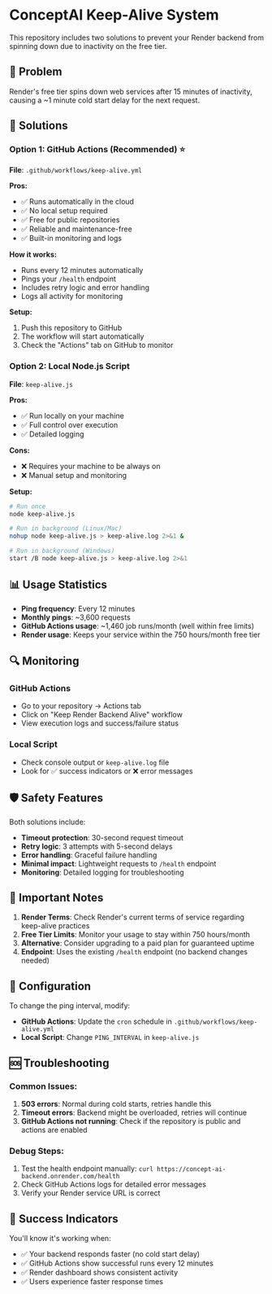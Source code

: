 # ConceptAI Keep-Alive System

This repository includes two solutions to prevent your Render backend from spinning down due to inactivity on the free tier.

## 🎯 Problem
Render's free tier spins down web services after 15 minutes of inactivity, causing a ~1 minute cold start delay for the next request.

## 🔧 Solutions

### Option 1: GitHub Actions (Recommended) ⭐
**File**: `.github/workflows/keep-alive.yml`

**Pros:**
- ✅ Runs automatically in the cloud
- ✅ No local setup required
- ✅ Free for public repositories
- ✅ Reliable and maintenance-free
- ✅ Built-in monitoring and logs

**How it works:**
- Runs every 12 minutes automatically
- Pings your `/health` endpoint
- Includes retry logic and error handling
- Logs all activity for monitoring

**Setup:**
1. Push this repository to GitHub
2. The workflow will start automatically
3. Check the "Actions" tab on GitHub to monitor

### Option 2: Local Node.js Script
**File**: `keep-alive.js`

**Pros:**
- ✅ Run locally on your machine
- ✅ Full control over execution
- ✅ Detailed logging

**Cons:**
- ❌ Requires your machine to be always on
- ❌ Manual setup and monitoring

**Setup:**
```bash
# Run once
node keep-alive.js

# Run in background (Linux/Mac)
nohup node keep-alive.js > keep-alive.log 2>&1 &

# Run in background (Windows)
start /B node keep-alive.js > keep-alive.log 2>&1
```

## 📊 Usage Statistics

- **Ping frequency**: Every 12 minutes
- **Monthly pings**: ~3,600 requests
- **GitHub Actions usage**: ~1,460 job runs/month (well within free limits)
- **Render usage**: Keeps your service within the 750 hours/month free tier

## 🔍 Monitoring

### GitHub Actions
- Go to your repository → Actions tab
- Click on "Keep Render Backend Alive" workflow
- View execution logs and success/failure status

### Local Script
- Check console output or `keep-alive.log` file
- Look for ✅ success indicators or ❌ error messages

## 🛡️ Safety Features

Both solutions include:
- **Timeout protection**: 30-second request timeout
- **Retry logic**: 3 attempts with 5-second delays
- **Error handling**: Graceful failure handling
- **Minimal impact**: Lightweight requests to `/health` endpoint
- **Monitoring**: Detailed logging for troubleshooting

## 🚨 Important Notes

1. **Render Terms**: Check Render's current terms of service regarding keep-alive practices
2. **Free Tier Limits**: Monitor your usage to stay within 750 hours/month
3. **Alternative**: Consider upgrading to a paid plan for guaranteed uptime
4. **Endpoint**: Uses the existing `/health` endpoint (no backend changes needed)

## 🔧 Configuration

To change the ping interval, modify:
- **GitHub Actions**: Update the `cron` schedule in `.github/workflows/keep-alive.yml`
- **Local Script**: Change `PING_INTERVAL` in `keep-alive.js`

## 🆘 Troubleshooting

### Common Issues:
1. **503 errors**: Normal during cold starts, retries handle this
2. **Timeout errors**: Backend might be overloaded, retries will continue
3. **GitHub Actions not running**: Check if the repository is public and actions are enabled

### Debug Steps:
1. Test the health endpoint manually: `curl https://concept-ai-backend.onrender.com/health`
2. Check GitHub Actions logs for detailed error messages
3. Verify your Render service URL is correct

## 🎉 Success Indicators

You'll know it's working when:
- ✅ Your backend responds faster (no cold start delay)
- ✅ GitHub Actions show successful runs every 12 minutes
- ✅ Render dashboard shows consistent activity
- ✅ Users experience faster response times
